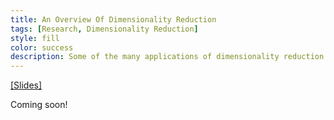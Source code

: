 ```yaml
---
title: An Overview Of Dimensionality Reduction
tags: [Research, Dimensionality Reduction]
style: fill
color: success
description: Some of the many applications of dimensionality reduction include visualization and representation learning. This article provides a quick overview of classical methods as well as recent methods such as t-SNE and UMAP. 
---
```


<a href="https://meghshukla.github.io/files/blogs/dim_red/DimensionalityReduction.pdf" target="_blank">[Slides]</a>

Coming soon!